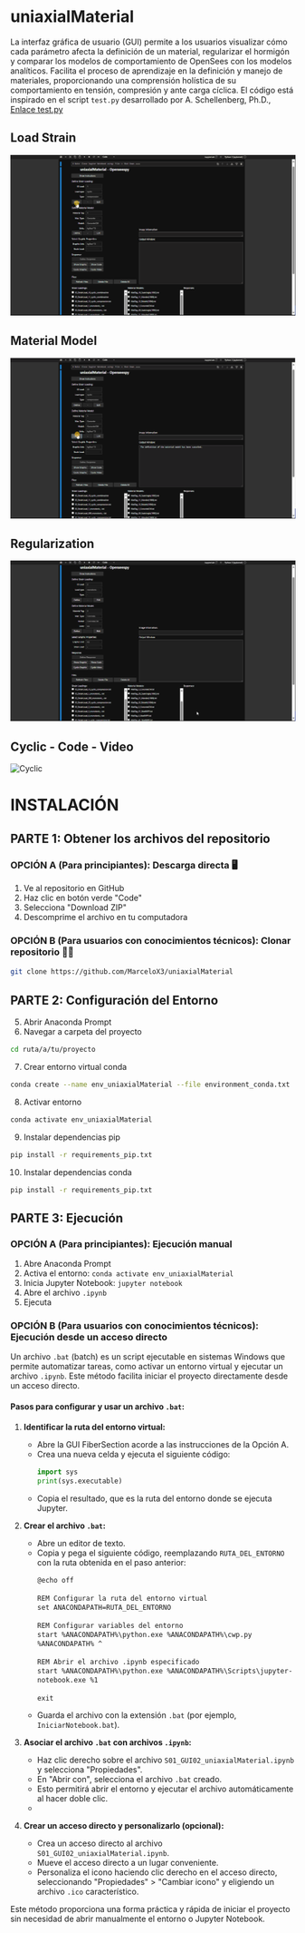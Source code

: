 # uniaxialMaterial
La interfaz gráfica de usuario (GUI) permite a los usuarios visualizar cómo cada parámetro afecta la definición de un material, regularizar el hormigón y comparar los modelos de comportamiento de OpenSees con los modelos analíticos. Facilita el proceso de aprendizaje en la definición y manejo de materiales, proporcionando una comprensión holística de su comportamiento en tensión, compresión y ante carga cíclica. El código está inspirado en el script `test.py` desarrollado por A. Schellenberg, Ph.D., [Enlace test.py](https://github.com/fmckenna/OpenSees/blob/master/SRC/interpreter/test.py)

## Load Strain
![Load Strain](assets/01_Load_Strain.gif)
## Material Model
![Material Model](assets/02_Material_Model_1.gif)
## Regularization
![Regularization](assets/02_Regularization.gif)
## Cyclic - Code - Video
![Cyclic](assets/03_Cyclic_2.gif)

# INSTALACIÓN

## PARTE 1: Obtener los archivos del repositorio

### OPCIÓN A (Para principiantes): Descarga directa 🖥️
1. Ve al repositorio en GitHub
2. Haz clic en botón verde "Code"
3. Selecciona "Download ZIP"
4. Descomprime el archivo en tu computadora

### OPCIÓN B (Para usuarios con conocimientos técnicos): Clonar repositorio 👨‍💻
```bash
git clone https://github.com/MarceloX3/uniaxialMaterial
```

## PARTE 2: Configuración del Entorno
5. Abrir Anaconda Prompt
6. Navegar a carpeta del proyecto
```bash
cd ruta/a/tu/proyecto
```
7. Crear entorno virtual conda
```bash
conda create --name env_uniaxialMaterial --file environment_conda.txt
```
8. Activar entorno
```bash
conda activate env_uniaxialMaterial
```
9. Instalar dependencias pip
```bash
pip install -r requirements_pip.txt
```
10. Instalar dependencias conda
```bash
pip install -r requirements_pip.txt
```

## PARTE 3: Ejecución

### OPCIÓN A (Para principiantes): Ejecución manual
1. Abre Anaconda Prompt
2. Activa el entorno: `conda activate env_uniaxialMaterial`
3. Inicia Jupyter Notebook: `jupyter notebook`
4. Abre el archivo `.ipynb`
5. Ejecuta

### OPCIÓN B (Para usuarios con conocimientos técnicos): Ejecución desde un acceso directo

Un archivo `.bat` (batch) es un script ejecutable en sistemas Windows que permite automatizar tareas, como activar un entorno virtual y ejecutar un archivo `.ipynb`. Este método facilita iniciar el proyecto directamente desde un acceso directo.

#### Pasos para configurar y usar un archivo `.bat`:

1. **Identificar la ruta del entorno virtual:**
   - Abre la GUI FiberSection acorde a las instrucciones de la Opción A.
   - Crea una nueva celda y ejecuta el siguiente código:
     ```python
     import sys
     print(sys.executable)
     ```
   - Copia el resultado, que es la ruta del entorno donde se ejecuta Jupyter.

2. **Crear el archivo `.bat`:**
   - Abre un editor de texto.
   - Copia y pega el siguiente código, reemplazando `RUTA_DEL_ENTORNO` con la ruta obtenida en el paso anterior:
     ```batch
     @echo off

     REM Configurar la ruta del entorno virtual
     set ANACONDAPATH=RUTA_DEL_ENTORNO

     REM Configurar variables del entorno
     start %ANACONDAPATH%\python.exe %ANACONDAPATH%\cwp.py %ANACONDAPATH% ^

     REM Abrir el archivo .ipynb especificado
     start %ANACONDAPATH%\python.exe %ANACONDAPATH%\Scripts\jupyter-notebook.exe %1

     exit
     ```
   - Guarda el archivo con la extensión `.bat` (por ejemplo, `IniciarNotebook.bat`).

3. **Asociar el archivo `.bat` con archivos `.ipynb`:**
   - Haz clic derecho sobre el archivo `S01_GUI02_uniaxialMaterial.ipynb` y selecciona "Propiedades".
   - En "Abrir con", selecciona el archivo `.bat` creado.
   - Esto permitirá abrir el entorno y ejecutar el archivo automáticamente al hacer doble clic.
   - 
4. **Crear un acceso directo y personalizarlo (opcional):**
   - Crea un acceso directo al archivo `S01_GUI02_uniaxialMaterial.ipynb`.
   - Mueve el acceso directo a un lugar conveniente.
   - Personaliza el icono haciendo clic derecho en el acceso directo, seleccionando "Propiedades" > "Cambiar icono" y eligiendo un archivo `.ico` característico.

Este método proporciona una forma práctica y rápida de iniciar el proyecto sin necesidad de abrir manualmente el entorno o Jupyter Notebook.
